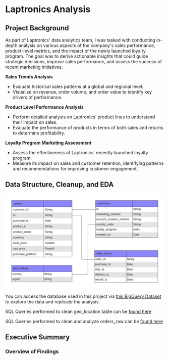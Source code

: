 # Laptronics Analysis


## Project Background
As part of Laptronics' data analytics team, I was tasked with conducting in-depth analysis on various aspects of the company's sales performance, product-level metrics, and the impact of the newly launched loyalty program. The goal was to derive actionable insights that could guide strategic decisions, improve sales performance, and assess the success of recent marketing initiatives.

**Sales Trends Analysis**
- Evaluate historical sales patterns at a global and regional level.
- Visualize on revenue, order volume, and order value to identify key drivers of performance.

**Product Level Performance Analysis**
- Perform detailed analysis on Laptronics’ product lines to understand their impact on sales.
- Evaluate the performance of products in terms of both sales and returns to determine profitability.

**Loyalty Program Marketing Assessment**
- Assess the effectiveness of Laptronics’ recently launched loyalty program.
- Measure its impact on sales and customer retention, identifying patterns and recommendations for improving customer engagement.

## Data Structure, Cleanup, and EDA
![Database Diagram](https://github.com/johnathonpak/Laptronics-Analysis/blob/main/data/Laptronics%20Database%20Diagram.png)

You can access the database used in this project via [this BigQuery Dataset](https://console.cloud.google.com/bigquery?ws=!1m4!1m3!3m2!1sdata-analysis-projects-456521!2slaptronics_data) to explore the data and replicate the analysis.


SQL Queries performed to clean geo_location table can be [found here](code/geo_location_cleanup.sql)

SQL Queries performed to clean and analyze orders_raw can be [found here](code/orders_cleanup.sql)

## Executive Summary
### Overview of Findings

